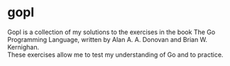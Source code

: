 # gopl

Gopl is a collection of my solutions to the exercises in the book The Go
Programming Language, written by Alan A. A. Donovan and Brian W. Kernighan.  
These exercises allow me to test my understanding of Go and to practice.

